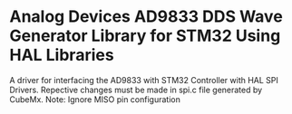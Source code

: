 # Analog Devices AD9833 DDS Wave Generator Library for STM32 Using HAL Libraries
A driver for interfacing the AD9833 with STM32 Controller with HAL SPI Drivers.
 Repective changes must be made in spi.c file generated by CubeMx.
 Note: Ignore MISO pin configuration
